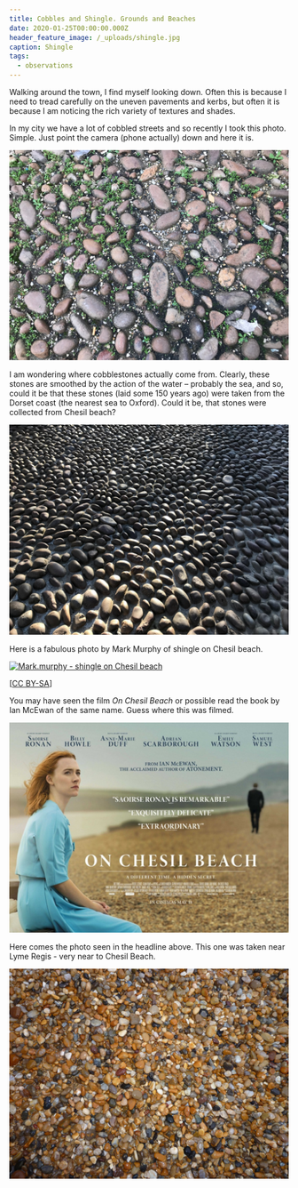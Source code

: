 ```yaml
---
title: Cobbles and Shingle. Grounds and Beaches
date: 2020-01-25T00:00:00.000Z
header_feature_image: /_uploads/shingle.jpg
caption: Shingle
tags:
  - observations
---
```


Walking around the town, I find myself looking down. Often this is because I need to tread carefully on the uneven pavements and kerbs, but often it is because I am noticing the rich variety of textures and shades.

In my city we have a lot of cobbled streets and so recently I took this photo. Simple. Just point the camera (phone actually) down and here it is.

[![Cobble stones in Oxford](/uploads/cobbles.jpg)](/uploads/cobbles.jpg)

I am wondering where cobblestones actually come from. Clearly, these stones are smoothed by the action of the water – probably the sea, and so, could it be that these stones (laid some 150 years ago) were taken from the Dorset coast (the nearest sea to Oxford). Could it be, that stones were collected from Chesil beach?

[![Cobble stones in Radcliffe Square, Oxford](/uploads/radcliffcobbles.jpg)](/uploads/radcliffcobbles.jpg)

Here is a fabulous photo by Mark Murphy of shingle on Chesil beach.

[![Mark.murphy - shingle on Chesil beach](https://upload.wikimedia.org/wikipedia/commons/thumb/5/5e/Shingle_on_Chesil_Beach_at_Chesil_Cove.jpg/2048px-Shingle_on_Chesil_Beach_at_Chesil_Cove.jpg)](https://upload.wikimedia.org/wikipedia/commons/thumb/5/5e/Shingle_on_Chesil_Beach_at_Chesil_Cove.jpg/2048px-Shingle_on_Chesil_Beach_at_Chesil_Cove.jpg)

[<a href="http://creativecommons.org/licenses/by-sa/3.0/">CC BY-SA</a>]

You may have seen the film _On Chesil Beach_ or possible read the book by  Ian McEwan of the same name. Guess where this was filmed.

[![Poster of the film with Saoirse Ronan](/uploads/On-Chesil-Beach-Banner-Poster.jpg)](/uploads/On-Chesil-Beach-Banner-Poster.jpg)


Here comes the photo seen in the headline above. This one was taken near Lyme Regis - very near to Chesil Beach.

[![wet shingle](/uploads/wetshinglefromlyme.jpg)](/uploads/wetshinglefromlyme.jpg)

